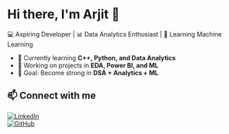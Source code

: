 # Hi there, I'm Arjit 👋  

💻 Aspiring Developer | 📊 Data Analytics Enthusiast | 🤖 Learning Machine Learning  

- 🌱 Currently learning **C++, Python, and Data Analytics**
- 🔭 Working on projects in **EDA, Power BI, and ML**
- 🎯 Goal: Become strong in **DSA + Analytics + ML**

## 📫 Connect with me
[![LinkedIn](https://img.shields.io/badge/LinkedIn-Arjit%20Tiwari-blue?style=flat-square&logo=linkedin)](https://www.linkedin.com/in/arjit-tiwari-a5668528a)  
[![GitHub](https://img.shields.io/badge/GitHub-arjit--tiwari-black?style=flat-square&logo=github)](https://github.com/arjit-tiwari)
